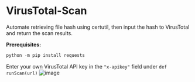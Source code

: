 # VirusTotal-Scan
Automate retrieving file hash using certutil, then input the hash to VirusTotal and return the scan results.

**Prerequisites:**
```python
python -m pip install requests
```
Enter your own VirusTotal API key in the ``"x-apikey"`` field under ``def runScan(url)``
![image](https://user-images.githubusercontent.com/103214796/164131213-be8f292d-6477-4f56-89aa-f483dc73b91f.png)
